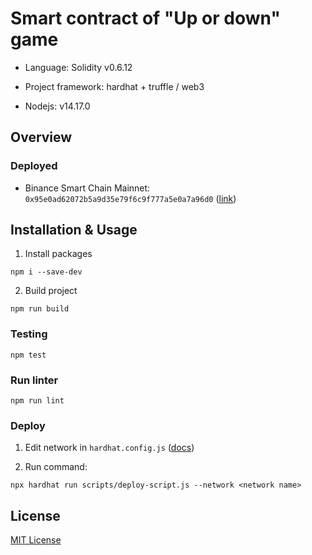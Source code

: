 # Smart contract of "Up or down" game

- Language: Solidity v0.6.12

- Project framework: hardhat + truffle / web3

- Nodejs: v14.17.0

## Overview

### Deployed

- Binance Smart Chain Mainnet: ```0x95e0ad62072b5a9d35e79f6c9f777a5e0a7a96d0``` ([link](https://bscscan.com/address/0x95e0ad62072b5a9d35e79f6c9f777a5e0a7a96d0))

## Installation & Usage

1. Install packages
```
npm i --save-dev
```

2. Build project
```
npm run build
```

### Testing

```
npm test
```

### Run linter

```
npm run lint
```

### Deploy

1. Edit network in ```hardhat.config.js``` ([docs](https://hardhat.org/config/))

2. Run command:
```
npx hardhat run scripts/deploy-script.js --network <network name>
```

## License

[MIT License](./LICENSE)